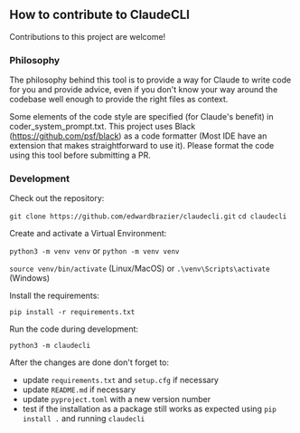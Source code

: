 ## How to contribute to ClaudeCLI

Contributions to this project are welcome! 

### Philosophy

The philosophy behind this tool is to provide a way for Claude to write code for you and provide advice, even if you don't know your way around the codebase well enough to provide the right files as context.

Some elements of the code style are specified (for Claude's benefit) in coder_system_prompt.txt. This project uses Black (https://github.com/psf/black) as a code formatter (Most IDE have an extension that makes straightforward to use it). Please format the code using this tool before submitting a PR.

### Development

Check out the repository:

`git clone https://github.com/edwardbrazier/claudecli.git`
`cd claudecli`

Create and activate a Virtual Environment:

`python3 -m venv venv` or `python -m venv venv`

`source venv/bin/activate` (Linux/MacOS) or `.\venv\Scripts\activate` (Windows)

Install the requirements:

`pip install -r requirements.txt`

Run the code during development:

`python3 -m claudecli`

After the changes are done don't forget to:

- update `requirements.txt` and `setup.cfg` if necessary
- update `README.md` if necessary
- update `pyproject.toml` with a new version number
- test if the installation as a package still works as expected using `pip install .` and running `claudecli`

